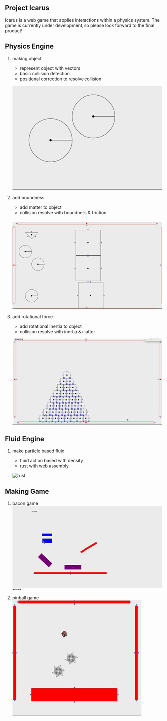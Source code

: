 ## Project Icarus
Icarus is a web game that applies interactions within a physics system. The game is currently under development, so please look forward to the final product!


## Physics Engine

1. making object
    - represent object with vectors
    - basic collision detection
    - positional correction to resolve collision

    ![basic_collision](./demo/basic_collision.gif)


2. add boundness
    - add matter to object
    - collision resolve with boundness & friction

    ![boundness](./demo/boundness.gif)


3. add rotational force
    - add rotational inertia to object
    - collision resolve with inertia & matter

    ![rotational_force](./demo/rotational_force.gif)


## Fluid Engine

1. make particle based fluid
    - fluid action based with density
    - rust with web assembly

    ![rust](./demo/rust.gif)


## Making Game

1. bacon game
    ![bacon_game](./demo/bacon_game.gif)

2. pinball game
    ![chained_game](./demo/chained_game.gif)